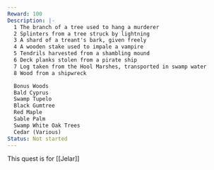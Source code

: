 ```yaml
---
Reward: 100
Description: |-
  1 The branch of a tree used to hang a murderer
  2 Splinters from a tree struck by lightning
  3 A shard of a treant's bark, given freely
  4 A wooden stake used to impale a vampire
  5 Tendrils harvested from a shambling mound
  6 Deck planks stolen from a pirate ship
  7 Log taken from the Hool Marshes, transported in swamp water
  8 Wood from a shipwreck

  Bonus Woods
  Bald Cyprus
  Swamp Tupelo
  Black Gumtree
  Red Maple
  Sable Palm
  Swamp White Oak Trees
  Cedar (Various)
Status: Not started
---
```

This quest is for [[Jelar]]